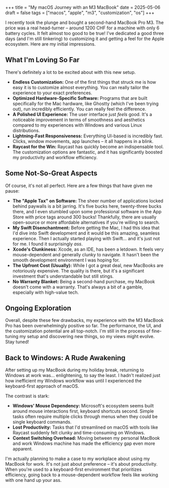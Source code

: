 +++
title = "My macOS Journey with an M3 MacBook"
date = 2025-05-06
draft = false
tags = ["macos", "apple", "m3", "customization", "os"]
+++

I recently took the plunge and bought a second-hand MacBook Pro M3. The price was a real head-turner – around 1200 CHF for a machine with only 6 battery cycles. It felt almost too good to be true! I've dedicated a good three days (and I'm still tinkering) to customizing it and getting a feel for the Apple ecosystem. Here are my initial impressions.

## What I'm Loving So Far

There's definitely a lot to be excited about with this new setup.

- **Endless Customization:** One of the first things that struck me is how easy it is to customize almost everything. You can really tailor the experience to your exact preferences.
- **Optimized Hardware-Specific Software:** Programs that are built specifically for the Mac hardware, like Ghostty (which I've been trying out), run incredibly efficiently. You can really feel the difference.
- **A Polished UI Experience:** The user interface just _feels_ good. It's a noticeable improvement in terms of smoothness and aesthetics compared to my experiences with Windows and various Linux distributions.
- **Lightning-Fast Responsiveness:** Everything UI-based is incredibly fast. Clicks, window movements, app launches – it all happens in a blink.
- **Raycast for the Win:** Raycast has quickly become an indispensable tool. The customization options are fantastic, and it has significantly boosted my productivity and workflow efficiency.

## Some Not-So-Great Aspects

Of course, it's not all perfect. Here are a few things that have given me pause:

- **The "Apple Tax" on Software:** The sheer number of applications locked behind paywalls is a bit jarring. It's five bucks here, twenty-three bucks there, and I even stumbled upon some professional software in the App Store with price tags around 300 bucks! Thankfully, there are usually open-source or more affordable alternatives if you're willing to search.
- **My Swift Disenchantment:** Before getting the Mac, I had this idea that I'd dive into Swift development and it would be this amazing, seamless experience. Then I actually started playing with Swift... and it's just not for me. I found it surprisingly _ass_.
- **Xcode's Clunkiness:** Xcode, as an IDE, has been a letdown. It feels very mouse-dependent and generally clunky to navigate. It hasn't been the smooth development environment I was hoping for.
- **The Upfront Cost (Usually):** While I got a great deal, new MacBooks are notoriously expensive. The quality is there, but it's a significant investment that's understandable but still stings.
- **No Warranty Blanket:** Being a second-hand purchase, my MacBook doesn't come with a warranty. That's always a bit of a gamble, especially with high-value tech.

## Ongoing Exploration

Overall, despite these few drawbacks, my experience with the M3 MacBook Pro has been overwhelmingly positive so far. The performance, the UI, and the customization potential are all top-notch. I'm still in the process of fine-tuning my setup and discovering new things, so my views might evolve. Stay tuned!

## Back to Windows: A Rude Awakening

After setting up my MacBook during my holiday break, returning to Windows at work was... enlightening, to say the least. I hadn't realized just how inefficient my Windows workflow was until I experienced the keyboard-first approach of macOS.

The contrast is stark:
- **Windows' Mouse Dependency:** Microsoft's ecosystem seems built around mouse interactions first, keyboard shortcuts second. Simple tasks often require multiple clicks through menus when they could be single keyboard commands.
- **Lost Productivity:** Tasks that I'd streamlined on macOS with tools like Raycast suddenly felt clunky and time-consuming on Windows.
- **Context Switching Overhead:** Moving between my personal MacBook and work Windows machine has made the efficiency gap even more apparent.

I'm actually planning to make a case to my workplace about using my MacBook for work. It's not just about preference – it's about productivity. When you're used to a keyboard-first environment that prioritizes efficiency, going back to a mouse-dependent workflow feels like working with one hand up your ass.

